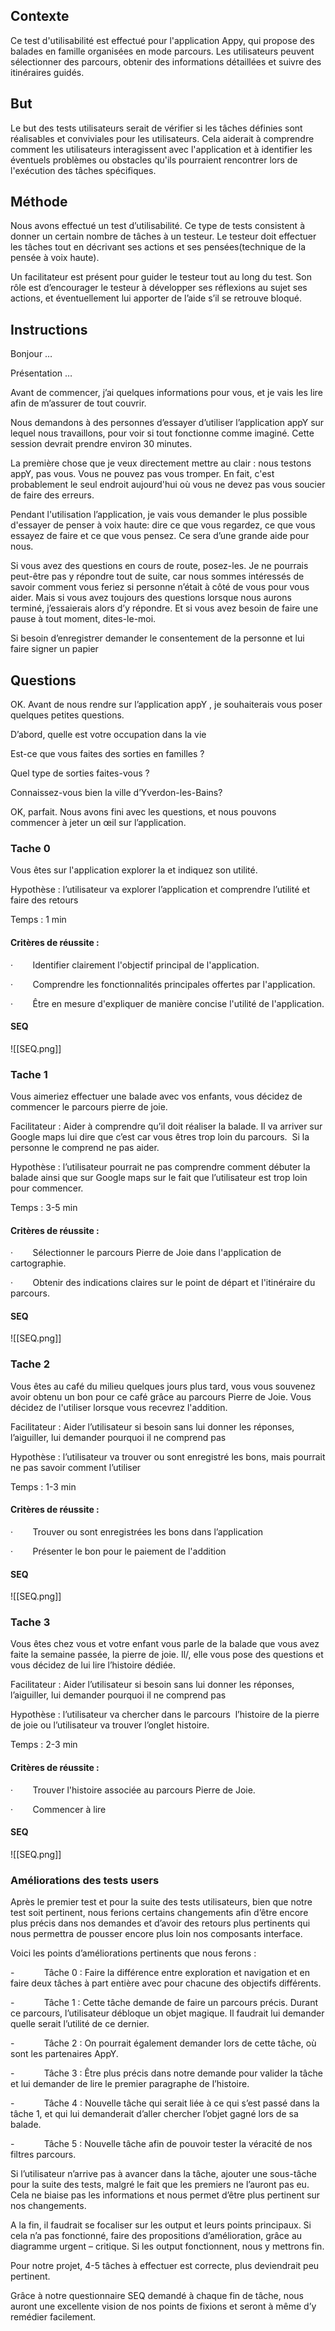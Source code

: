 
## Contexte

Ce test d'utilisabilité est effectué pour l'application Appy, qui propose des balades en famille organisées en mode parcours. Les utilisateurs peuvent sélectionner des parcours, obtenir des informations détaillées et suivre des itinéraires guidés.

## But

Le but des tests utilisateurs serait de vérifier si les tâches définies sont réalisables et conviviales pour les utilisateurs. Cela aiderait à comprendre comment les utilisateurs interagissent avec l'application et à identifier les éventuels problèmes ou obstacles qu'ils pourraient rencontrer lors de l'exécution des tâches spécifiques.

## Méthode

Nous avons effectué un test d’utilisabilité. Ce type de tests consistent à donner un certain nombre de tâches à un testeur. Le testeur doit effectuer les tâches tout en décrivant ses actions et ses pensées(technique de la pensée à voix haute).

Un facilitateur est présent pour guider le testeur tout au long du test. Son rôle est d’encourager le testeur à développer ses réflexions au sujet ses actions, et éventuellement lui apporter de l’aide s’il se retrouve bloqué.

## Instructions

Bonjour …

Présentation …

Avant de commencer, j’ai quelques informations pour vous, et je vais les lire afin de m’assurer de tout couvrir.

Nous demandons à des personnes d’essayer d’utiliser l’application appY sur lequel nous travaillons, pour voir si tout fonctionne comme imaginé. Cette session devrait prendre environ 30 minutes. 

La première chose que je veux directement mettre au clair : nous testons appY, pas vous. Vous ne pouvez pas vous tromper. En fait, c'est probablement le seul endroit aujourd'hui où vous ne devez pas vous soucier de faire des erreurs. 

Pendant l'utilisation l’application, je vais vous demander le plus possible d'essayer de penser à voix haute: dire ce que vous regardez, ce que vous essayez de faire et ce que vous pensez. Ce sera d’une grande aide pour nous. 

Si vous avez des questions en cours de route, posez-les. Je ne pourrais peut-être pas y répondre tout de suite, car nous sommes intéressés de savoir comment vous feriez si personne n’était à côté de vous pour vous aider. Mais si vous avez toujours des questions lorsque nous aurons terminé, j’essaierais alors d’y répondre. Et si vous avez besoin de faire une pause à tout moment, dites-le-moi.

Si besoin d’enregistrer demander le consentement de la personne et lui faire signer un papier

## Questions

OK. Avant de nous rendre sur l’application appY , je souhaiterais vous poser quelques petites questions. 

D’abord, quelle est votre occupation dans la vie 

Est-ce que vous faites des sorties en familles ? 

Quel type de sorties faites-vous ?  

Connaissez-vous bien la ville d’Yverdon-les-Bains? 

OK, parfait. Nous avons fini avec les questions, et nous pouvons commencer à jeter un œil sur l’application.

### Tache 0

Vous êtes sur l'application explorer la et indiquez son utilité.

Hypothèse : l’utilisateur va explorer l’application et comprendre l’utilité et faire des retours

Temps : 1 min
#### Critères de réussite :

·        Identifier clairement l'objectif principal de l'application.

·        Comprendre les fonctionnalités principales offertes par l'application.

·        Être en mesure d'expliquer de manière concise l'utilité de l'application.

#### SEQ
![[SEQ.png]]
### Tache 1 

Vous aimeriez effectuer une balade avec vos enfants, vous décidez de commencer le parcours pierre de joie.

Facilitateur : Aider à comprendre qu’il doit réaliser la balade. Il va arriver sur Google maps lui dire que c’est car vous êtres trop loin du parcours.  Si la personne le comprend ne pas aider.

Hypothèse : l’utilisateur pourrait ne pas comprendre comment débuter la balade ainsi que sur Google maps sur le fait que l’utilisateur est trop loin pour commencer.

Temps : 3-5 min

#### Critères de réussite :

·        Sélectionner le parcours Pierre de Joie dans l'application de cartographie.

·        Obtenir des indications claires sur le point de départ et l'itinéraire du parcours.

#### SEQ

![[SEQ.png]]
### Tache 2

Vous êtes au café du milieu quelques jours plus tard, vous vous souvenez avoir obtenu un bon pour ce café grâce au parcours Pierre de Joie. Vous décidez de l'utiliser lorsque vous recevrez l'addition.

Facilitateur : Aider l’utilisateur si besoin sans lui donner les réponses, l’aiguiller, lui demander pourquoi il ne comprend pas

Hypothèse : l’utilisateur va trouver ou sont enregistré les bons, mais pourrait ne pas savoir comment l’utiliser

Temps : 1-3 min

#### Critères de réussite :

·        Trouver ou sont enregistrées les bons dans l’application

·        Présenter le bon pour le paiement de l'addition

#### SEQ
![[SEQ.png]]
### Tache 3

Vous êtes chez vous et votre enfant vous parle de la balade que vous avez faite la semaine passée, la pierre de joie. Il/, elle vous pose des questions et vous décidez de lui lire l’histoire dédiée.

Facilitateur : Aider l’utilisateur si besoin sans lui donner les réponses, l’aiguiller, lui demander pourquoi il ne comprend pas

Hypothèse : l’utilisateur va chercher dans le parcours  l’histoire de la pierre de joie ou l’utilisateur va trouver l’onglet histoire.

Temps : 2-3 min 

#### Critères de réussite :

·        Trouver l'histoire associée au parcours Pierre de Joie.

·        Commencer à lire

#### SEQ
![[SEQ.png]]


### Améliorations des tests users 

Après le premier test et pour la suite des tests utilisateurs, bien que notre test soit pertinent, nous ferions certains changements afin d’être encore plus précis dans nos demandes et d’avoir des retours plus pertinents qui nous permettra de pousser encore plus loin nos composants interface.

Voici les points d’améliorations pertinents que nous ferons :

-            Tâche 0 : Faire la différence entre exploration et navigation et en faire deux tâches à part entière avec pour chacune des objectifs différents.

-            Tâche 1 : Cette tâche demande de faire un parcours précis. Durant ce parcours, l’utilisateur débloque un objet magique. Il faudrait lui demander quelle serait l’utilité de ce dernier.

-            Tâche 2 : On pourrait également demander lors de cette tâche, où sont les partenaires AppY.

-            Tâche 3 : Être plus précis dans notre demande pour valider la tâche et lui demander de lire le premier paragraphe de l’histoire.

-            Tâche 4 : Nouvelle tâche qui serait liée à ce qui s’est passé dans la tâche 1, et qui lui demanderait d’aller chercher l’objet gagné lors de sa balade.

-            Tâche 5 : Nouvelle tâche afin de pouvoir tester la véracité de nos filtres parcours.

Si l’utilisateur n’arrive pas à avancer dans la tâche, ajouter une sous-tâche pour la suite des tests, malgré le fait que les premiers ne l’auront pas eu. Cela ne biaise pas les informations et nous permet d’être plus pertinent sur nos changements.

A la fin, il faudrait se focaliser sur les output et leurs points principaux. Si cela n’a pas fonctionné, faire des propositions d’amélioration, grâce au diagramme urgent – critique. Si les output fonctionnent, nous y mettrons fin.

Pour notre projet, 4-5 tâches à effectuer est correcte, plus deviendrait peu pertinent.

Grâce à notre questionnaire SEQ demandé à chaque fin de tâche, nous auront une excellente vision de nos points de fixions et seront à même d’y remédier facilement.